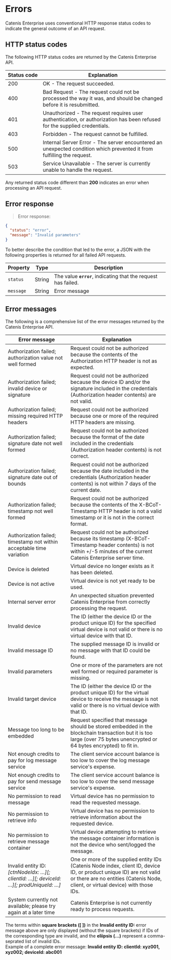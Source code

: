 # Errors

Catenis Enterprise uses conventional HTTP response status codes to indicate the general outcome of an API request.

## HTTP status codes

The following HTTP status codes are returned by the Catenis Enterprise API.

| Status&nbsp;code | Explanation |
| ---------- | ------- |
| 200 | OK - The request succeeded. |
| 400 | Bad Request - The request could not be processed the way it was, and should be changed before it is resubmitted. |
| 401 | Unauthorized - The request requires user authentication, or authorization has been refused for the supplied credentials. |
| 403 | Forbidden - The request cannot be fulfilled. |
| 500 | Internal Server Error - The server encountered an unexpected condition which prevented it from fulfilling the request. |
| 503 | Service Unavailable - The server is currently unable to handle the request. |

<aside class="warning">
Any returned status code different than <b>200</b> indicates an error when processing an API request.
</aside>

## Error response

> Error response:

```json
{
  "status": "error",
  "message": "Invalid parameters"
}
```

To better describe the condition that led to the error, a JSON with the following properties is returned for all failed API requests.

| Property | Type | Description |
| -------- | ---- | ----------- |
| `status` | String | The value **`error`**, indicating that the request has failed. |
| `message` | String | Error message |

## Error messages

The following is a comprehensive list of the error messages returned by the Catenis Enterprise API.

| Error&nbsp;message | Explanation |
| ----------- | ------- |
| <span id="error_msg_10">Authorization failed; authorization value not well formed</span> | Request could not be authorized because the contents of the Authorization HTTP header is not as expected. |
| <span id="error_msg_20">Authorization failed; invalid device or signature</span> | Request could not be authorized because the device ID and/or the signature included in the credentials (Authorization header contents) are not valid. |
| <span id="error_msg_30">Authorization failed; missing required HTTP headers</span> | Request could not be authorized because one or more of the required HTTP headers are missing. |
| <span id="error_msg_40">Authorization failed; signature date not well formed</span> | Request could not be authorized because the format of the date included in the credentials (Authorization header contents) is not correct. |
| <span id="error_msg_50">Authorization failed; signature date out of bounds</span> | Request could not be authorized because the date included in the credentials (Authorization header contents) is not within 7 days of the current date. |
| <span id="error_msg_60">Authorization failed; timestamp not well formed</span> | Request could not be authorized because the contents of the X-BCoT-Timestamp HTTP header is not a valid timestamp or it is not in the correct format. |
| <span id="error_msg_70">Authorization failed; timestamp not within acceptable time variation</span> | Request could not be authorized because its timestamp (X-BCoT-Timestamp header contents) is not within +/-5 minutes of the current Catenis Enterprise server time. |
| <span id="error_msg_80">Device is deleted</span> | Virtual device no longer exists as it has been deleted. |
| <span id="error_msg_90">Device is not active</span> | Virtual device is not yet ready to be used. |
| <span id="error_msg_100">Internal server error</span> | An unexpected situation prevented Catenis Enterprise from correctly processing the request. |
| <span id="error_msg_110">Invalid device</span> | The ID (either the device ID or the product unique ID) for the specified virtual device is not valid or there is no virtual device with that ID. |
| <span id="error_msg_120">Invalid message ID</span> | The supplied message ID is invalid or no message with that ID could be found. |
| <span id="error_msg_130">Invalid parameters</span> | One or more of the parameters are not well formed or required parameter is missing. |
| <span id="error_msg_140">Invalid target device</span> | The ID (either the device ID or the product unique ID) for the virtual device to receive the message is not valid or there is no virtual device with that ID. |
| <span id="error_msg_150">Message too long to be embedded</span> | Request specified that message should be stored embedded in the blockchain transaction but it is too large (over 75 bytes unencrypted or 64 bytes encrypted) to fit in. |
| <span id="error_msg_160">Not enough credits to pay for log message service</span> | The client service account balance is too low to cover the log message service's expense. |
| <span id="error_msg_170">Not enough credits to pay for send message service</span> | The client service account balance is too low to cover the send message service's expense. |
| <span id="error_msg_180">No permission to read message</span> | Virtual device has no permission to read the requested message. |
| <span id="error_msg_190">No permission to retrieve info</span> | Virtual device has no permission to retrieve information about the requested device. |
| <span id="error_msg_200">No permission to retrieve message container</span> | Virtual device attempting to retrieve the message container information is not the device who sent/logged the message. |
| <span id="error_msg_210">Invalid entity ID: <i>[ctnNodeIdx: …][; clientId: …][; deviceId: …][; prodUniqueId: …]</i></span> | One or more of the supplied entity IDs (Catenis Node index, client ID, device ID, or product unique ID) are not valid or there are no entities (Catenis Node, client, or virtual device) with those IDs. |
| <span id="error_msg_220">System currently not available; please try again at a later time</span> | Catenis Enterprise is not currently ready to process requests. |

<aside class="notice">
The terms within <b>square brackets ([ ])</b> in the <b>Invalid entity ID: </b> error message above are only displayed (without the square brackets) if IDs of the corresponding type are invalid, and the <b>eliipsis (...)</b> represent a comma-seprated list of invalid IDs.<br>
Example of a complete error message: <b>Invalid entity ID: clientId: xyz001, xyz002; deviceId: abc001</b>
</aside>
